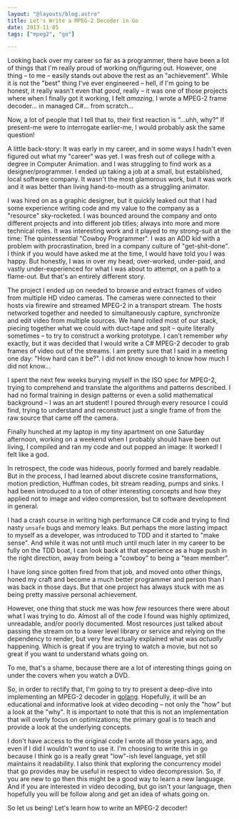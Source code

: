```yaml
---
layout: "@layouts/blog.astro"
title: Let's Write a MPEG-2 Decoder in Go
date: 2013-11-05
tags: ["mpeg2", "go"]

---
```

Looking back over my career so far as a programmer, there have been a lot of things that I'm really proud of working on/figuring out. However, one thing &ndash; to me &ndash; easily stands out above the rest as an "achievement". While it is not the "best" thing I've ever engineered &ndash; hell, if I'm going to be honest, it really wasn't even that *good*, really &ndash; it was one of those projects where when I finally got it working, I felt *amazing*. I wrote a MPEG-2 frame decoder... in managed C#... from scratch...

Now, a lot of people that I tell that to, their first reaction is "...uhh, why?" If present-me were to interrogate earlier-me, I would probably ask the same question!

A little back-story: It was early in my career, and in some ways I hadn't even figured out what my "career" was yet. I was fresh out of college with a degree in Computer Animation. and  I was struggling to find work as a designer/programmer. I ended up taking a job at a small, but established, local software company. It wasn't the most glamorous work, but it was work and it was better than living hand-to-mouth as a struggling animator.

I was hired on as a graphic designer, but it quickly leaked out that I had some experience writing code and my value to the company as a "resource" sky-rocketed. I was bounced around the company and onto different projects and into different job titles; always into more and more technical roles. It was interesting work and it played to my strong-suit at the time: The quintessential "Cowboy Programmer". I was an ADD kid with a problem with procrastination, bred in a company culture of "get-shit-done". I think if you would have asked me at the time, I would have told you I was happy. But honestly, I was in over my head; over-worked, under-paid, and vastly under-experienced for what I was about to attempt, on a path to a flame-out. But that's an entirely different story.

The project I ended up on needed to browse and extract frames of video from multiple HD video cameras. The cameras were connected to their hosts via firewire and streamed MPEG-2 in a transport stream. The hosts networked together and needed to simultaneously capture, synchronize and edit video from multiple sources. We hand rolled most of our stack, piecing together what we could with duct-tape and spit &ndash; quite literally sometimes &ndash; to try to construct a working prototype. I can't remember *why* exactly, but it was decided that I would write a C# MPEG-2 decoder to grab frames of video out of the streams. I am pretty sure that I said in a meeting one day: "How hard can it be?". I did not know enough to know how much I did not know...

I spent the next few weeks burying myself in the ISO spec for MPEG-2, trying to comprehend and translate the algorithms and patterns described. I had no formal training in design patterns or even a solid mathematical background &ndash; I was an art student! I poured through every resource I could find, trying to understand and reconstruct just a single frame of from the raw source that came off the camera.

Finally hunched at my laptop in my tiny apartment on one Saturday afternoon, working on a weekend when I probably should have been out living, I compiled and ran my code and out popped an image: It worked! I felt like a god.

In retrospect, the code was hideous, poorly formed and barely readable. But in the process, I had learned about discrete cosine transformations, motion prediction, Huffman codes, bit stream reading, pumps and sinks. I had been introduced to a ton of other interesting concepts and how they applied not to image and video compression, but to software development in general.

I had a crash course in writing high performance C# code and trying to find nasty `unsafe` bugs and memory leaks. But perhaps the more lasting impact to myself as a developer, was introduced to TDD and it started to "make sense". And while it was not until much until much later in my career to be fully on the TDD boat, I can look back at that experience as a huge push in the right direction, away from being a "cowboy" to being a "team member".

I have long since gotten fired from that job, and moved onto other things, honed my craft and become a much better programmer and person than I was back in those days. But that one project has always stuck with me as being pretty massive personal achievement.

However, one thing that stuck me was how *few* resources there were about what I was trying to do. Almost all of the code I found was highly optimized, unreadable, and/or poorly documented. Most resources just talked about passing the stream on to a lower level library or service and relying on the dependency to render, but very few actually explained what was *actually* happening. Which is great if you are trying to watch a movie, but not so great if you want to understand whats going on.

To me, that's a shame, because there are a lot of interesting things going on under the covers when you watch a DVD.

So, in order to rectify that, I'm going to try to present a deep-dive into implementing an MPEG-2 decoder in [golang](http://golang.org). Hopefully, it will be an educational and informative look at video decoding &ndash; not only the "how" but a look at the "why". It is important to note that this is not an implementation that will overly focus on optimizations; the primary goal is to teach and provide a look at the underlying concepts.

I don't have access to the original code I wrote all those years ago, and even if I did I wouldn't *want* to use it. I'm choosing to write this in go because I think go is a really great "low"-ish level language, yet still maintains it readability. I also think that exploring the concurrency model that go provides may be useful in respect to video decompression. So, if you are new to go then this might be a good way to learn a new language. And if you are interested in video decoding, but go isn't your language, then hopefully you will be follow along and get an idea of whats going on.

So let us being! Let's learn how to write an MPEG-2 decoder!
